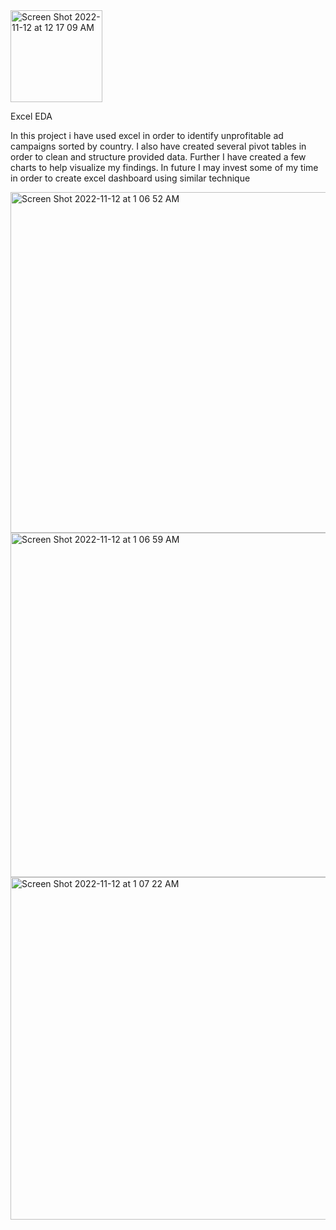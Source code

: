 <img width="147" alt="Screen Shot 2022-11-12 at 12 17 09 AM" src="https://user-images.githubusercontent.com/86711721/201413062-c09b46b3-9945-41e7-abe0-e73abe0e5b53.png">

Excel EDA

In this project i have used excel in order to identify unprofitable ad campaigns sorted by country. I also have created several pivot tables in order to clean and structure provided data. Further I have created a few charts to help visualize my findings. In future I may invest some of my time in order to create excel dashboard using similar technique

<img width="545" alt="Screen Shot 2022-11-12 at 1 06 52 AM" src="https://user-images.githubusercontent.com/86711721/201412979-95e16fee-567a-4fee-ba22-e2149becb45c.png">
<img width="551" alt="Screen Shot 2022-11-12 at 1 06 59 AM" src="https://user-images.githubusercontent.com/86711721/201412982-0fc0ce15-1ad4-4117-94cb-5947a61660e6.png">
<img width="548" alt="Screen Shot 2022-11-12 at 1 07 22 AM" src="https://user-images.githubusercontent.com/86711721/201412989-4313ddde-af78-4181-b078-1d8fbaca3262.png">
